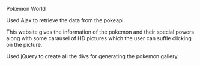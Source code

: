 Pokemon World

Used Ajax to retrieve the data from the pokeapi.

This website gives the information of the pokemon and their special powers along with some carausel of HD pictures which the user can suffle clicking on the picture.


Used jQuery to create all the divs for generating the pokemon gallery.
